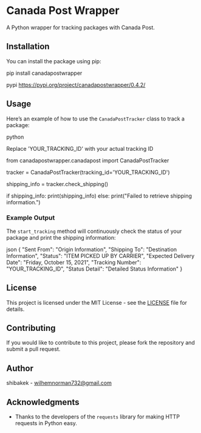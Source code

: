 # Canada Post Wrapper

A Python wrapper for tracking packages with Canada Post.

## Installation

You can install the package using pip:

pip install canadapostwrapper

pypi https://pypi.org/project/canadapostwrapper/0.4.2/

## Usage

Here’s an example of how to use the `CanadaPostTracker` class to track a package:


python

Replace 'YOUR_TRACKING_ID' with your actual tracking ID

from canadapostwrapper.canadapost import CanadaPostTracker

tracker = CanadaPostTracker(tracking_id='YOUR_TRACKING_ID')

shipping_info = tracker.check_shipping()

if shipping_info:
    print(shipping_info)
else:
    print("Failed to retrieve shipping information.")

### Example Output

The `start_tracking` method will continuously check the status of your package and print the shipping information:


json
{
"Sent From": "Origin Information",
"Shipping To": "Destination Information",
"Status": "ITEM PICKED UP BY CARRIER",
"Expected Delivery Date": "Friday, October 15, 2021",
"Tracking Number": "YOUR_TRACKING_ID",
"Status Detail": "Detailed Status Information"
}

## License

This project is licensed under the MIT License - see the [LICENSE](LICENSE) file for details.

## Contributing

If you would like to contribute to this project, please fork the repository and submit a pull request.

## Author

shibakek - [wilhemnorman732@gmail.com](mailto:wilhemnorman732@gmail.co)

## Acknowledgments

- Thanks to the developers of the `requests` library for making HTTP requests in Python easy.
